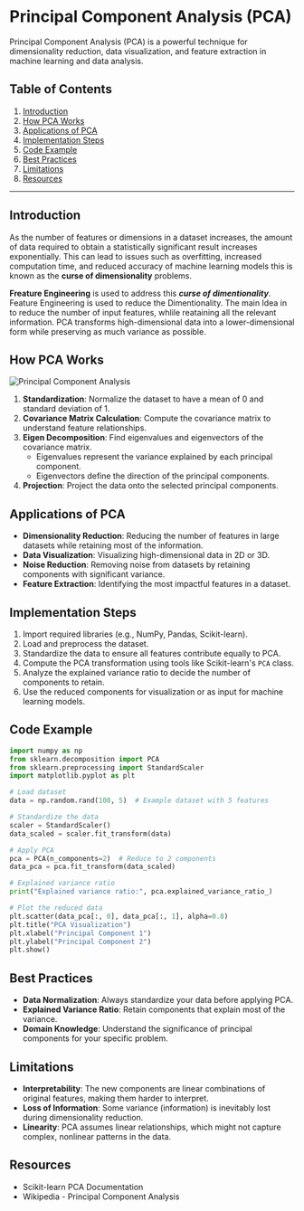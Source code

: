 # Principal Component Analysis (PCA)

Principal Component Analysis (PCA) is a powerful technique for dimensionality reduction, data visualization, and feature extraction in machine learning and data analysis.

## Table of Contents
1. [Introduction](#introduction)
2. [How PCA Works](#how-pca-works)
3. [Applications of PCA](#applications-of-pca)
4. [Implementation Steps](#implementation-steps)
5. [Code Example](#code-example)
6. [Best Practices](#best-practices)
7. [Limitations](#limitations)
8. [Resources](#resources)

---

## Introduction

As the number of features or dimensions in a dataset increases, the amount of data required to obtain a statistically significant result increases exponentially.
This can lead to issues such as overfitting, increased computation time, and reduced accuracy of machine learning models this is known as the **curse of dimensionality** problems.

**Freature Engineering** is used to address this _**curse of dimentionality**_. Feature Engineering is used to reduce the Dimentionality. The main Idea in to reduce the number of input features,
whlile reataining all the relevant information.
PCA transforms high-dimensional data into a lower-dimensional form while preserving as much variance as possible.

## How PCA Works

![Principal Component Analysis](https://media.geeksforgeeks.org/wp-content/uploads/20230420165431/Principal-Componenent-Analysisi.webp)

1. **Standardization**: Normalize the dataset to have a mean of 0 and standard deviation of 1.
2. **Covariance Matrix Calculation**: Compute the covariance matrix to understand feature relationships.
3. **Eigen Decomposition**: Find eigenvalues and eigenvectors of the covariance matrix.
   - Eigenvalues represent the variance explained by each principal component.
   - Eigenvectors define the direction of the principal components.
4. **Projection**: Project the data onto the selected principal components.

## Applications of PCA

- **Dimensionality Reduction**: Reducing the number of features in large datasets while retaining most of the information.
- **Data Visualization**: Visualizing high-dimensional data in 2D or 3D.
- **Noise Reduction**: Removing noise from datasets by retaining components with significant variance.
- **Feature Extraction**: Identifying the most impactful features in a dataset.

## Implementation Steps

1. Import required libraries (e.g., NumPy, Pandas, Scikit-learn).
2. Load and preprocess the dataset.
3. Standardize the data to ensure all features contribute equally to PCA.
4. Compute the PCA transformation using tools like Scikit-learn's `PCA` class.
5. Analyze the explained variance ratio to decide the number of components to retain.
6. Use the reduced components for visualization or as input for machine learning models.

## Code Example

```python
import numpy as np
from sklearn.decomposition import PCA
from sklearn.preprocessing import StandardScaler
import matplotlib.pyplot as plt

# Load dataset
data = np.random.rand(100, 5)  # Example dataset with 5 features

# Standardize the data
scaler = StandardScaler()
data_scaled = scaler.fit_transform(data)

# Apply PCA
pca = PCA(n_components=2)  # Reduce to 2 components
data_pca = pca.fit_transform(data_scaled)

# Explained variance ratio
print("Explained variance ratio:", pca.explained_variance_ratio_)

# Plot the reduced data
plt.scatter(data_pca[:, 0], data_pca[:, 1], alpha=0.8)
plt.title("PCA Visualization")
plt.xlabel("Principal Component 1")
plt.ylabel("Principal Component 2")
plt.show()
```

## Best Practices

- **Data Normalization**: Always standardize your data before applying PCA.
- **Explained Variance Ratio**: Retain components that explain most of the variance.
- **Domain Knowledge**: Understand the significance of principal components for your specific problem.

## Limitations

- **Interpretability**: The new components are linear combinations of original features, making them harder to interpret.
- **Loss of Information**: Some variance (information) is inevitably lost during dimensionality reduction.
- **Linearity**: PCA assumes linear relationships, which might not capture complex, nonlinear patterns in the data.

## Resources

- Scikit-learn PCA Documentation
- Wikipedia - Principal Component Analysis
